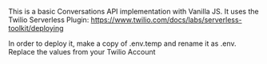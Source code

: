 This is a basic Conversations API implementation with Vanilla JS. It uses the Twilio Serverless Plugin: https://www.twilio.com/docs/labs/serverless-toolkit/deploying

In order to deploy it, make a copy of .env.temp and rename it as .env. Replace the values from your Twilio Account 
